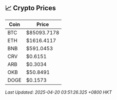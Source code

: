 ## 📈 Crypto Prices

| Coin | Price |
| ---- | ----- |
| BTC | $85093.7178 |
| ETH | $1616.4117 |
| BNB | $591.0453 |
| CRV | $0.6151 |
| ARB | $0.3034 |
| OKB | $50.8491 |
| DOGE | $0.1573 |

_Last Updated: 2025-04-20 03:51:26.325 +0800 HKT_